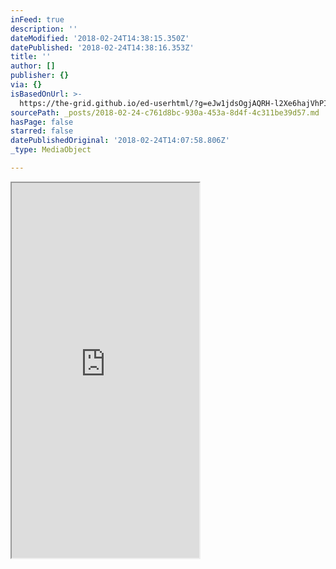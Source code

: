 ```yaml
---
inFeed: true
description: ''
dateModified: '2018-02-24T14:38:15.350Z'
datePublished: '2018-02-24T14:38:16.353Z'
title: ''
author: []
publisher: {}
via: {}
isBasedOnUrl: >-
  https://the-grid.github.io/ed-userhtml/?g=eJw1jdsOgjAQRH-l2Xe6hajVhPIvS7fKVrmEbUj8ezHo22Qmc07Lspn4ItUAtCQtaa3GxEJgmAoduRIOcKZb7esr3RvyDTvn6r5nf2IwQ5LHUAJcnIOuxZ3YtRpXWYohfU_R6BoDIGqhItH-NDbOI2ZF5SdujXX412fa6LhX-2ZHmWzWL_gouw-sPDwh
sourcePath: _posts/2018-02-24-c761d8bc-930a-453a-8d4f-4c311be39d57.md
hasPage: false
starred: false
datePublishedOriginal: '2018-02-24T14:07:58.806Z'
_type: MediaObject

---
```

<iframe src="https://the-grid.github.io/ed-userhtml/?g=eJw1jdsOgjAQRH-l2Xe6hajVhPIvS7fKVrmEbUj8ezHo22Qmc07Lspn4ItUAtCQtaa3GxEJgmAoduRIOcKZb7esr3RvyDTvn6r5nf2IwQ5LHUAJcnIOuxZ3YtRpXWYohfU_R6BoDIGqhItH-NDbOI2ZF5SdujXX412fa6LhX-2ZHmWzWL_gouw-sPDwh" height="600" style=""></iframe>
